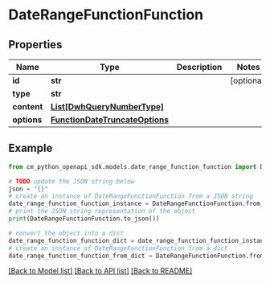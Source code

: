 # DateRangeFunctionFunction


## Properties

Name | Type | Description | Notes
------------ | ------------- | ------------- | -------------
**id** | **str** |  | [optional] 
**type** | **str** |  | 
**content** | [**List[DwhQueryNumberType]**](DwhQueryNumberType.md) |  | 
**options** | [**FunctionDateTruncateOptions**](FunctionDateTruncateOptions.md) |  | 

## Example

```python
from cm_python_openapi_sdk.models.date_range_function_function import DateRangeFunctionFunction

# TODO update the JSON string below
json = "{}"
# create an instance of DateRangeFunctionFunction from a JSON string
date_range_function_function_instance = DateRangeFunctionFunction.from_json(json)
# print the JSON string representation of the object
print(DateRangeFunctionFunction.to_json())

# convert the object into a dict
date_range_function_function_dict = date_range_function_function_instance.to_dict()
# create an instance of DateRangeFunctionFunction from a dict
date_range_function_function_from_dict = DateRangeFunctionFunction.from_dict(date_range_function_function_dict)
```
[[Back to Model list]](../README.md#documentation-for-models) [[Back to API list]](../README.md#documentation-for-api-endpoints) [[Back to README]](../README.md)


